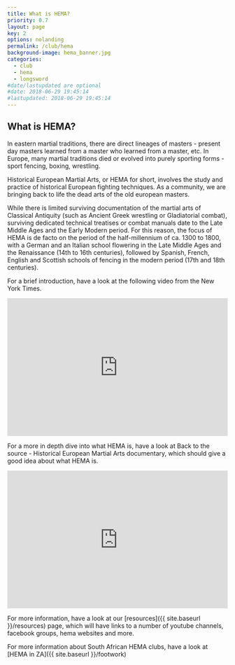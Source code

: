```yaml
---
title: What is HEMA?
priority: 0.7
layout: page
key: 2
options: nolanding
permalink: /club/hema
background-image: hema_banner.jpg
categories:
  - club
  - hema
  - longsword
#date/lastupdated are optional
#date: 2018-06-29 19:45:14
#lastupdated: 2018-06-29 19:45:14
---
```


## What is HEMA?

In eastern martial traditions, there are direct lineages of masters - present day masters learned from a master who learned from a master, etc. In Europe, many martial traditions died or evolved into purely sporting forms - sport fencing, boxing, wrestling.

Historical European Martial Arts, or HEMA for short, involves the study and practice of historical European fighting techniques. As a community, we are bringing back to life the dead arts of the old european masters.

While there is limited surviving documentation of the martial arts of Classical Antiquity (such as Ancient Greek wrestling or Gladiatorial combat), surviving dedicated technical treatises or combat manuals date to the Late Middle Ages and the Early Modern period. For this reason, the focus of HEMA is de facto on the period of the half-millennium of ca. 1300 to 1800, with a German and an Italian school flowering in the Late Middle Ages and the Renaissance (14th to 16th centuries), followed by Spanish, French, English and Scottish schools of fencing in the modern period (17th and 18th centuries).

For a brief introduction, have a look at the following video from the New York Times.

<iframe width="100%" height="315" src="https://www.youtube.com/embed/5zueF4Mu2uM" frameborder="0" allow="autoplay; encrypted-media" allowfullscreen></iframe>

For a more in depth dive into what HEMA is, have a look at Back to the source - Historical European Martial Arts documentary, which should give a good idea about what HEMA is.

<iframe width="100%" height="315" src="https://www.youtube.com/embed/7DBmNVHTmNs" frameborder="0" allow="autoplay; encrypted-media" allowfullscreen></iframe>

For more information, have a look at our [resources]({{ site.baseurl }}/resources) page, which will have links to a number of youtube channels, facebook groups, hema websites and more.

For more information about South African HEMA clubs, have a look at [HEMA in ZA]({{ site.baseurl }}/footwork)